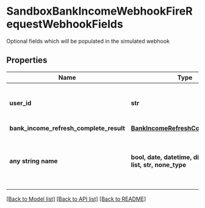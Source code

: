 # SandboxBankIncomeWebhookFireRequestWebhookFields

Optional fields which will be populated in the simulated webhook

## Properties
Name | Type | Description | Notes
------------ | ------------- | ------------- | -------------
**user_id** | **str** | The user id to be returned in INCOME webhooks | 
**bank_income_refresh_complete_result** | [**BankIncomeRefreshCompleteResult**](BankIncomeRefreshCompleteResult.md) |  | [optional] 
**any string name** | **bool, date, datetime, dict, float, int, list, str, none_type** | any string name can be used but the value must be the correct type | [optional]

[[Back to Model list]](../README.md#documentation-for-models) [[Back to API list]](../README.md#documentation-for-api-endpoints) [[Back to README]](../README.md)


